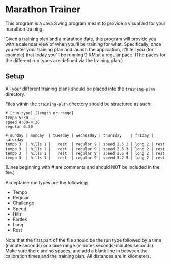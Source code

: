 Marathon Trainer
================

This program is a Java Swing program meant to provide a visual aid for your
marathon training.

Given a training plan and a marathon date, this program will provide you with
a calendar view of when you'll be training for what. Specifically, once you
enter your training plan and launch the application, it'll tell you (for
example) that today you'll be running 9 KM at a regular pace. (The paces for
the different run types are defined via the training plan.)

Setup
-----

All your different training plans should be placed into the `training-plan`
directory.

Files within the `training-plan` directory should be structured as such:

    # [run-type] [length or range]
    tempo 5:30
    speed 4:00-4:30
    regular 6:30

    # sunday | monday  | tuesday | wednesday | thursday    | friday | saturday
    tempo 3  | hills 1 |   rest  | regular 9 | speed 2.6 2 | long 2 | rest
    tempo 3  | hills 1 |   rest  | regular 9 | speed 2.6 3 | long 2 | rest
    tempo 3  | hills 1 |   rest  | regular 9 | speed 2.6 4 | long 2 | rest
    tempo 3  | hills 1 |   rest  | regular 9 | speed 3.2 5 | long 2 | rest

(Lines beginning with # are comments and should NOT be included in the file.)

Acceptable run types are the following:

  * Tempo
  * Regular
  * Challenge
  * Speed
  * Hills
  * Fartlek
  * Long
  * Rest

Note that the first part of the file should be the run type followed by a time
(minute:seconds) or a time range (minutes:seconds-minutes:seconds). Make sure
there are no spaces, and add a blank line in between the calibration times and
the training plan. All distances are in kilometers.
